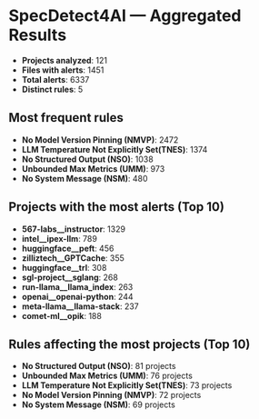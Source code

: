 # SpecDetect4AI — Aggregated Results

- **Projects analyzed**: 121
- **Files with alerts**: 1451
- **Total alerts**: 6337
- **Distinct rules**: 5

## Most frequent rules

- **No Model Version Pinning (NMVP)**: 2472
- **LLM Temperature Not Explicitly Set(TNES)**: 1374
- **No Structured Output (NSO)**: 1038
- **Unbounded Max Metrics (UMM)**: 973
- **No System Message (NSM)**: 480

## Projects with the most alerts (Top 10)

- **567-labs__instructor**: 1329
- **intel__ipex-llm**: 789
- **huggingface__peft**: 456
- **zilliztech__GPTCache**: 355
- **huggingface__trl**: 308
- **sgl-project__sglang**: 268
- **run-llama__llama_index**: 263
- **openai__openai-python**: 244
- **meta-llama__llama-stack**: 237
- **comet-ml__opik**: 188

## Rules affecting the most projects (Top 10)

- **No Structured Output (NSO)**: 81 projects
- **Unbounded Max Metrics (UMM)**: 76 projects
- **LLM Temperature Not Explicitly Set(TNES)**: 73 projects
- **No Model Version Pinning (NMVP)**: 72 projects
- **No System Message (NSM)**: 69 projects
